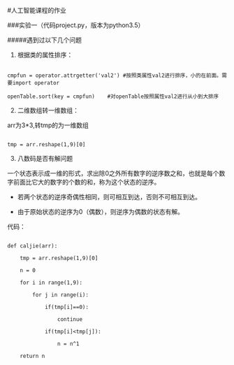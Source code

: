 #人工智能课程的作业



###实验一（代码project.py，版本为python3.5）

#####遇到过以下几个问题

1. 根据类的属性排序：

```

cmpfun = operator.attrgetter('val2') #按照类属性val2进行排序，小的在前面。需要import operator

openTable.sort(key = cmpfun)    #对openTable按照属性val2进行从小到大排序

```

2. 二维数组转一维数组：

arr为3*3,转tmp的为一维数组

```

tmp = arr.reshape(1,9)[0]

```

3. 八数码是否有解问题

一个状态表示成一维的形式，求出除0之外所有数字的逆序数之和，也就是每个数字前面比它大的数字的个数的和，称为这个状态的逆序。

+ 若两个状态的逆序奇偶性相同，则可相互到达，否则不可相互到达。

+ 由于原始状态的逆序为0（偶数），则逆序为偶数的状态有解。

代码：

```

def caljie(arr):

	tmp = arr.reshape(1,9)[0]

	n = 0

	for i in range(1,9):

		for j in range(i):

			if(tmp[i]==0):

				continue

			if(tmp[i]<tmp[j]):

				n = n^1

	return n

```




